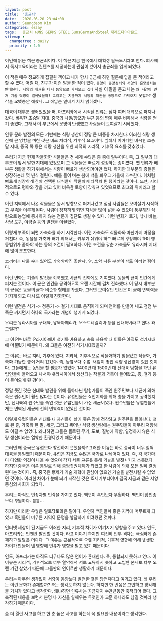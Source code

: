 ```yaml
---
layout: post
title:  "총균쇠"
date:   2020-05-20 23:04:00
author: Seungbeom Kim
categories: essay
tags:	총균쇠 GUNS GERMS STEEL GunsGermsAndSteel 재레드다이아몬드
sitemap :
  changefreq : daily
  priority : 1.0
---
```


이번에 읽은 책은 총균쇠이다. 이 책은 지금 한국에서 대학생 필독도서라고 한다. 회사에서 독서교육이라는 컨텐츠를 제공하는데 관심이 있어서 총균쇠를 읽게 되었다.

이 책은 매우 정교하게 집필된 책이고 내가 항사 궁금해 하던 질문에 답을 준 책이라고 할 수 있다. 어릴 때, 친구가 이런 말을 한 적이 있다.
`동양이 흥망성쇠와 서양의 흥망성쇠는 반대된다. 서양의 패권을 다시 동양으로 가져오고 싶다`
사실 이 말을 듣고 나는 `왜 서양이 먼저 기술 혁명이 일어났을까? 그리고는 지금까지 서양의 패권을 동양으로 가져오지 못할까?` 생각을 오랫동안 해왔다. 그 해답은 밑에서 차차 밝히겠다.

대륙이 대부분 붙어있었을 때, 아프리카에서 시작된 인류는 점차 여러 대륙으로 퍼져나갔다. 비옥한 초승달 지대, 중국의 나일/양쯔강 부근 등의 땅이 매우 비옥해서 식량을 얻기 좋았다. 그래서 이 부근에서 문명이 탄생했고 사람들이 모여살기 시작했다.

인류 문화 발전의 모든 기반에는 식량 생산이 정말 큰 비중을 차지한다. 이러한 식량 생산에 큰 영향을 미친 것은 바로 지리적, 기후적 요소이다. 앞에서 이야기한 비옥한 초승달 지대, 중국 쪽 등은 식량 생산을 위한 최적의 지리적, 기후적 요소를 갖추었다.

우리가 지금 현재 작물화한 식물들은 전 세계 수많은 종 중에 일부이다. 즉, 그 일부의 대부분이 앞서 말한 지대에 있었으며 그 식물들은 빠르게 성장하는 종이였다. 옛 인류가 배부른 생활을 하기 위해서는 식량이 빠르게 생산되어야만 했다. 하지만 대부분의 종들은 성장하는데 몇 년씩 걸린다. 예를 들어 벼는 봄에 싹을 틔우고 가을에 추수한다. 이처럼 빠르게 성장하게 진화 선택된 녀석들이 작물화에 최적화 된 종이라는 것이다. 또한, 지리적으로도 평야와 강을 끼고 있어 비옥한 토양이 갖춰져 있었으므로 최고의 위치라고 할 수 있다.

이런 지역에서 나온 작물들은 동서 방향으로 퍼져나갔고 점점 사람들은 모여살기 시작하고 부족을 이루게 된다. 사람이 정착하게 되면 자식을 많이 낳을 수 있으며 풍부해진 식량으로 농업에 종사하지 않는 전문가 집단도 생길 수 있다. 이런 변화가 토기, 낚시 바늘, 사냥 도구, 야금술 등의 발전을 이끌었다.

이렇게 부족이 되면 가축화를 하기 시작한다. 이런 가축화도 식물화와 마찬가지 과정을 거친다. 즉, 동물을 가축화 하기 위해서는 키우기 쉬워야 하고 빠르게 성장해야 하며 행동범위가 좁아야 하는 등의 조건이 필요하다. 이런 조건을 갖춘 가축들도 유라시아 지대에 많이 분포한다.

코끼리는 다룰 수는 있어도 가축화하진 못한다. 양, 소와 다른 부분이 바로 이러한 점이다.

이런 변화는 기술의 발전을 이룩했고 세균의 진화에도 기여했다. 동물의 균이 인간에게 퍼지는 것이다. 이 균은 인간을 공격하도록 오랜 시간에 걸쳐 진화했다. 이 당시 대부분의 균들은 동물의 균과 비슷한 형태를 가졌다. 그러면 모여살던 인간은 이 균에 면역력을 가지게 되고 다시 또 이렇게 진화한다.

이런 발전은 석기 -> 청동기 -> 철기 시대로 움직이게 되며 언어를 만들어 내고 점점 부족은 커지면서 하나의 국가라는 개념이 생기게 되었다.

우리는 유라시아를 구대륙, 남북아메리카, 오스트레일리아 등을 신대륙이라고 한다. 왜 그럴까?

그 이유는 바로 유라시아에서 철기를 사용하고 총을 사용할 때 이들은 아직도 석기시대에 머물렀기 때문이다. 왜 그들은 여전히 석기시대였을까?

그 이유는 바로 지리, 기후에 있다. 지리적, 기후적으로 작물화하기 힘들었고 작물화, 가축화 가능한 종이 거의 없었다. 즉, 농업보다 수렵, 채집이 훨씬 식량 생산량이 컸던 것이다. 그들에게는 농업을 할 필요가 없었다. 1400년 대 1500년 대 신대륙 탐험을 하던 유럽인들이 들어오고 나서야 유라시아에서 생산되는 작물과 가축이 들어왔고, 총, 철기 등이 들어오게 된 것이다.

정말 웃긴 것은 신대륙 발견을 위해 돌아다닌 탐험가들이 죽인 원주민보다 세균에 의해 죽은 원주민이 훨씬 많다는 것이다. 유럽인들은 식민지화를 위해 총을 가지고 공격했지만, 신대륙의 원주민을 죽인 것은 유럽인들이 가진 세균이었다. 원주민들은 유럽인들에게는 면역된 세균에 전혀 면역력이 없었던 것이다.

이렇게 유럽인들은 신대륙 내 자신들이 살기 좋은 땅에 정착하고 원주민을 몰아냈다. 철로 된 칼, 가축화 된 말, 세균, 그리고 뛰어난 식량 생산량에는 원주민들이 아무리 저항해도 이길 수 없었다. 왜냐하면 그들은 돌로된 무기, 도보, 질병에 약함, 일정하지 않은 식량 생산이라는 열악한 환경이었기 때문이다.

그러면 왜 중국은 유럽보다 발전하지 못했을까? 그러한 이유는 바로 중국이 너무 일찍 대륙을 통일했기 때문이다. 유럽은 지금도 수많은 국가로 나뉘어져 있다. 즉, 각 국가마다 다양한 의견이 나올 수 있으며 각자 서로 교류를 통해 기술을 발전시키고 소통했다. 하지만 중국은 이른 통일로 인해 중앙집권체제가 되었고 한 사람에 의해 모든 일이 결정된다는 것이다. 즉, 중국은 황제가 기술 개혁에 관심이 없으면 기술을 발전시킬 수 없었던 것이다. 이러한 차이가 눈에 띄기 시작한 것은 15세기부터이며 결국 지금과 같은 서양 중심의 사회가 되었다.

우리는 아직도 인종차별 인식을 가지고 있다. 백인이 흑인보다 우월하다. 백인이 황인종보다 우월하다. 등등...

하지만 이러한 우월은 얼토당토않은 말이다. 우연히 백인들이 좋은 지역에 머무르게 되었고 흑인들이 머무른 지역이 문명을 발달하기 어려웠던 것이다.

인터넷 세상이 된 지금도 이러한 지리, 기후적 차이가 여기저기 영향을 주고 있다. 인도, 아프리카는 언젠간 발전할 것이다. 라고 이야기 하지만 여전히 빈부 격차는 극심하게 존재하고 발달은 더디다. 그 이유는 근본적으로 오랜 지리적, 기후적 영향에 의해 발생한 차이가 만들어 낸 영향에 인류가 영향을 받고 있기 때문이다.

인도, 아프리카는 아직도 너무나도 많은 언어가 혼재한다. 즉, 통합되지 못하고 있다. 이 이유는 지리적, 기후적으로 너무 열악해서 서로 교류하지 못하고 고립된 존재로 너무 오랜 기간 살았기 때문에 그들만의 언어로만 생활하기 때문이다.

우리는 아무런 생각없이 서양이 동양보다 발전한 것은 당연하다고 여기고 있다. 왜 우리는 이런 문화가 존재할까? 라는 생각도 하지 않는다. 하지만 한 번쯤은 고민하고 생각해 볼 가치가 있다고 생각한다. 왜냐하면 인류사는 지금까지 수만년동안 축적되어 왔다. 그 축적된 내용을 보면서 분명 나 자신을 일깨우는 무엇인가 교훈 하나라도 남길 것이라 생각하기 때문이다.

좀 더 열린 사고를 하고 한 층 높은 사고를 하는데 꼭 필요한 내용이라고 생각한다.
